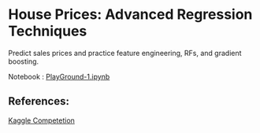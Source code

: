 # House Prices: Advanced Regression Techniques

Predict sales prices and practice feature engineering, RFs, and gradient boosting.

Notebook : [PlayGround-1.ipynb](./PlayGround-1.ipynb)

## References: 
[Kaggle Competetion](https://www.kaggle.com/c/house-prices-advanced-regression-techniques/leaderboard)
